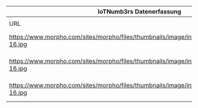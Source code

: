 |IoTNumb3rs Datenerfassung|||||||||||
| ---- | ---- | ---- | ---- | ---- | ---- | ---- | ---- | ---- | ---- | ---- |
||||||||||||
|URL|home_url|filename|device_class|device_count|market_class|market_volume|prognosis_year|publication_year|authorship_class|Dropbox folder|
|https://www.morpho.com/sites/morpho/files/thumbnails/image/infographic_5predictions_09-16.jpg|https://www.morpho.com/en/media/five-predictions-internet-things-2025-20160928|file10_infographic_5predictions_09-16.jpg|Global IoT|27000000000|||2025|unkonwn|company|JinlinHolic/20181123-0000|
|https://www.morpho.com/sites/morpho/files/thumbnails/image/infographic_5predictions_09-16.jpg|https://www.morpho.com/en/media/five-predictions-internet-things-2025-20160928|file10_infographic_5predictions_09-16.jpg|||revenue|3E+12|2025|unkonwn|company|JinlinHolic/20181123-0000|
|https://www.morpho.com/sites/morpho/files/thumbnails/image/infographic_5predictions_09-16.jpg|https://www.morpho.com/en/media/five-predictions-internet-things-2025-20160928|file10_infographic_5predictions_09-16.jpg|Cellular IoT|2200000000|||2025|||JinlinHolic/20181123-0000|
